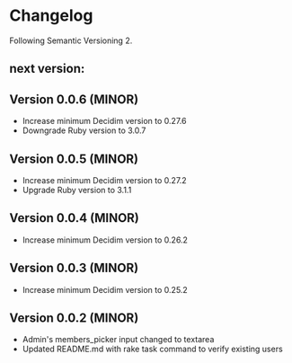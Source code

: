 # Changelog
Following Semantic Versioning 2.

## next version:

## Version 0.0.6 (MINOR)
- Increase minimum Decidim version to 0.27.6
- Downgrade Ruby version to 3.0.7

## Version 0.0.5 (MINOR)
- Increase minimum Decidim version to 0.27.2
- Upgrade Ruby version to 3.1.1

## Version 0.0.4 (MINOR)
- Increase minimum Decidim version to 0.26.2

## Version 0.0.3 (MINOR)
- Increase minimum Decidim version to 0.25.2

## Version 0.0.2 (MINOR)
- Admin's members_picker input changed to textarea
- Updated README.md with rake task command to verify existing users
